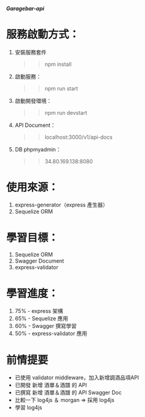 ##### Garagebar-api #####

# 服務啟動方式：
1. 安裝服務套件
    >> npm install
2. 啟動服務：
    >> npm run start
3. 啟動開發環境：
    >> npm run devstart
4. API Document：
    >> localhost:3000/v1/api-docs
5. DB phpmyadmin：
    >> 34.80.169.138:8080

# 使用來源：
1. express-generator（express 產生器）
2. Sequelize ORM

# 學習目標：
1. Sequelize ORM
2. Swagger Document
3. express-validator

# 學習進度：
1. 75% - express 架構
2. 65% - Sequelize 應用
3. 60% - Swagger 撰寫學習
4. 50% - express-validator 應用

# 前情提要
- 已使用 validator middleware，加入新增調酒品項API
- 已開發 新增 酒單＆酒譜 的 API
- 已撰寫 新增 酒單＆酒譜 的 API Swagger Doc
- 比較一下 log4js ＆ morgan  => 採用 log4js
- 學習 log4js